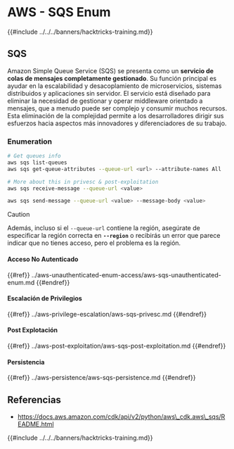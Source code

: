 # AWS - SQS Enum

{{#include ../../../banners/hacktricks-training.md}}

## SQS

Amazon Simple Queue Service (SQS) se presenta como un **servicio de colas de mensajes completamente gestionado**. Su función principal es ayudar en la escalabilidad y desacoplamiento de microservicios, sistemas distribuidos y aplicaciones sin servidor. El servicio está diseñado para eliminar la necesidad de gestionar y operar middleware orientado a mensajes, que a menudo puede ser complejo y consumir muchos recursos. Esta eliminación de la complejidad permite a los desarrolladores dirigir sus esfuerzos hacia aspectos más innovadores y diferenciadores de su trabajo.

### Enumeration
```bash
# Get queues info
aws sqs list-queues
aws sqs get-queue-attributes --queue-url <url> --attribute-names All

# More about this in privesc & post-exploitation
aws sqs receive-message --queue-url <value>

aws sqs send-message --queue-url <value> --message-body <value>
```
> [!CAUTION]
> Además, incluso si el `--queue-url` contiene la región, asegúrate de especificar la región correcta en **`--region`** o recibirás un error que parece indicar que no tienes acceso, pero el problema es la región.

#### Acceso No Autenticado

{{#ref}}
../aws-unauthenticated-enum-access/aws-sqs-unauthenticated-enum.md
{{#endref}}

#### Escalación de Privilegios

{{#ref}}
../aws-privilege-escalation/aws-sqs-privesc.md
{{#endref}}

#### Post Explotación

{{#ref}}
../aws-post-exploitation/aws-sqs-post-exploitation.md
{{#endref}}

#### Persistencia

{{#ref}}
../aws-persistence/aws-sqs-persistence.md
{{#endref}}

## Referencias

- https://docs.aws.amazon.com/cdk/api/v2/python/aws\_cdk.aws\_sqs/README.html

{{#include ../../../banners/hacktricks-training.md}}
